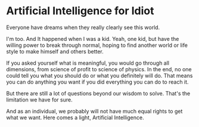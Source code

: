 # Artificial Intelligence for Idiot

Everyone have dreams when they really clearly see this world.

I'm too. And It happened when I was a kid. Yeah, one kid, but have the willing power to break through normal, hoping to find another world or life style to make himself and others better.

If you asked yourself what is meaningful, you would go through all dimensions, from science of profit to science of physics. In the end, no one could tell you what you should do or what you definitely will do. That means you can do anything you want if you did everything you can do to reach it.

But there are still a lot of questions beyond our wisdom to solve. That's the limitation we have for sure. 

And as an individual, we probably will not have much equal rights to get what we want. 
Here comes a light, Artificial Intelligence.   